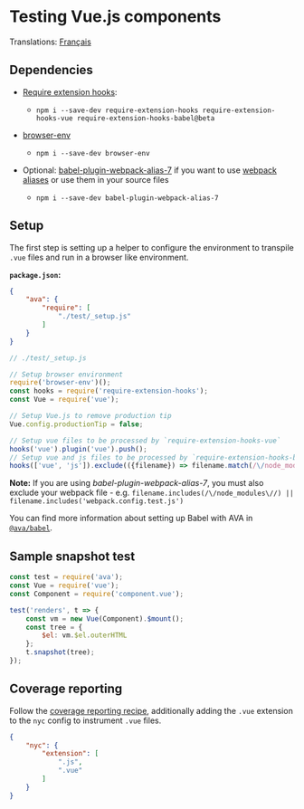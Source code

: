 # Testing Vue.js components

Translations: [Français](https://github.com/avajs/ava-docs/blob/master/fr_FR/docs/recipes/vue.md)

## Dependencies

- [Require extension hooks](https://github.com/jackmellis/require-extension-hooks):
	- `npm i --save-dev require-extension-hooks require-extension-hooks-vue require-extension-hooks-babel@beta`

- [browser-env](browser-testing.md)
	- `npm i --save-dev browser-env`

- Optional: [babel-plugin-webpack-alias-7](https://github.com/shortminds/babel-plugin-webpack-alias-7) if you want to use [webpack aliases](https://webpack.js.org/configuration/resolve/#resolve-alias) or use them in your source files
	- `npm i --save-dev babel-plugin-webpack-alias-7`

## Setup

The first step is setting up a helper to configure the environment to transpile `.vue` files and run in a browser like environment.

**`package.json`:**

```json
{
	"ava": {
		"require": [
			"./test/_setup.js"
		]
	}
}
```

```js
// ./test/_setup.js

// Setup browser environment
require('browser-env')();
const hooks = require('require-extension-hooks');
const Vue = require('vue');

// Setup Vue.js to remove production tip
Vue.config.productionTip = false;

// Setup vue files to be processed by `require-extension-hooks-vue`
hooks('vue').plugin('vue').push();
// Setup vue and js files to be processed by `require-extension-hooks-babel`
hooks(['vue', 'js']).exclude(({filename}) => filename.match(/\/node_modules\//)).plugin('babel').push();
```

**Note:** If you are using _babel-plugin-webpack-alias-7_, you must also exclude your webpack file - e.g. `filename.includes(/\/node_modules\//) || filename.includes('webpack.config.test.js')`

You can find more information about setting up Babel with AVA in [`@ava/babel`](https://github.com/avajs/babel).

## Sample snapshot test

```js
const test = require('ava');
const Vue = require('vue');
const Component = require('component.vue');

test('renders', t => {
	const vm = new Vue(Component).$mount();
	const tree = {
		$el: vm.$el.outerHTML
	};
	t.snapshot(tree);
});
```

## Coverage reporting

Follow the [coverage reporting recipe](code-coverage.md), additionally adding the `.vue` extension to the `nyc` config to instrument `.vue` files.

```json
{
	"nyc": {
		"extension": [
			".js",
			".vue"
		]
	}
}
```
